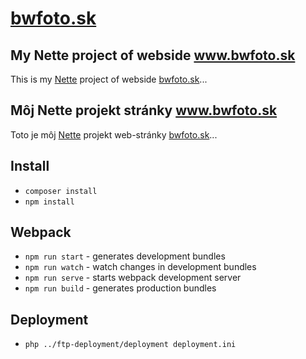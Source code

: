# [bwfoto.sk](http://www.bwfoto.sk)

## My Nette project of webside www.bwfoto.sk

This is my [Nette](https://nette.org) project of webside [bwfoto.sk](http://www.bwfoto.sk)...

## Môj Nette projekt stránky www.bwfoto.sk

Toto je môj [Nette](https://nette.org) projekt web-stránky [bwfoto.sk](http://www.bwfoto.sk)...

## Install

- `composer install`
- `npm install`

## Webpack

- `npm run start` - generates development bundles
- `npm run watch` - watch changes in development bundles
- `npm run serve` - starts webpack development server
- `npm run build` - generates production bundles

## Deployment

 - `php ../ftp-deployment/deployment deployment.ini`